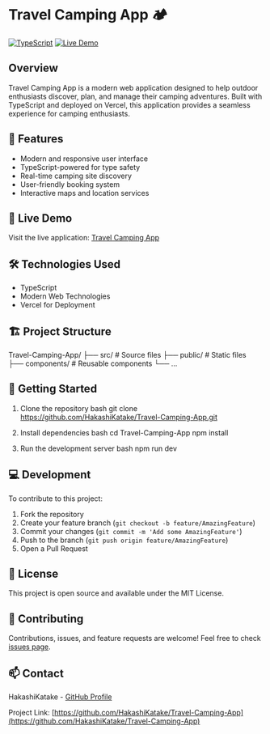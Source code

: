 # Travel Camping App 🏕️

[![TypeScript](https://img.shields.io/badge/TypeScript-007ACC?style=for-the-badge&logo=typescript&logoColor=white)](https://www.typescriptlang.org/)
[![Live Demo](https://img.shields.io/badge/Live_Demo-Visit_Site-2ea44f?style=for-the-badge)](https://travel-camping-app.vercel.app)

## Overview

Travel Camping App is a modern web application designed to help outdoor enthusiasts discover, plan, and manage their camping adventures. Built with TypeScript and deployed on Vercel, this application provides a seamless experience for camping enthusiasts.

## 🌟 Features

- Modern and responsive user interface
- TypeScript-powered for type safety
- Real-time camping site discovery
- User-friendly booking system
- Interactive maps and location services

## 🚀 Live Demo

Visit the live application: [Travel Camping App](https://travel-camping-app.vercel.app)

## 🛠️ Technologies Used

- TypeScript
- Modern Web Technologies
- Vercel for Deployment

## 🏗️ Project Structure


Travel-Camping-App/
├── src/           # Source files
├── public/        # Static files
├── components/    # Reusable components
└── ...


## 🚦 Getting Started

1. Clone the repository
bash
git clone https://github.com/HakashiKatake/Travel-Camping-App.git


2. Install dependencies
bash
cd Travel-Camping-App
npm install


3. Run the development server
bash
npm run dev

## 💻 Development

To contribute to this project:

1. Fork the repository
2. Create your feature branch (`git checkout -b feature/AmazingFeature`)
3. Commit your changes (`git commit -m 'Add some AmazingFeature'`)
4. Push to the branch (`git push origin feature/AmazingFeature`)
5. Open a Pull Request

## 📝 License

This project is open source and available under the MIT License.

## 👥 Contributing

Contributions, issues, and feature requests are welcome! Feel free to check [issues page](https://github.com/HakashiKatake/Travel-Camping-App/issues).

## 📫 Contact

HakashiKatake - [GitHub Profile](https://github.com/HakashiKatake)

Project Link: [https://github.com/HakashiKatake/Travel-Camping-App](https://github.com/HakashiKatake/Travel-Camping-App)

